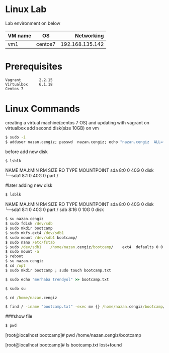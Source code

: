 
# Linux Lab

Lab environment on below



| VM name       | OS      |  Networking     | 
| ------------- |:------: | -----:          |
| vm1           | centos7 | 192.168.135.142 |


# Prerequisites

    Vagrant        2.2.15 
    Virtualbox     6.1.18 
    Centos 7
    
# Linux Commands  

creating a virtual machine(centos 7 OS) and updating with vagrant on virtualbox
add second disk(size 10GB) on vm

``` bat
$ sudo -i
$ adduser nazan.cengiz; passwd  nazan.cengiz; echo "nazan.cengiz  ALL=(ALL:ALL) ALL" >>  /etc/sudoers; usermod -aG root nazan.cengiz

```

before add new disk
``` bat  
$ lsblk 
```
NAME   MAJ:MIN RM SIZE RO TYPE MOUNTPOINT
sda      8:0    0  40G  0 disk 
└─sda1   8:1    0  40G  0 part /



#later adding new disk
``` bat  
$ lsblk 
```
NAME   MAJ:MIN RM SIZE RO TYPE MOUNTPOINT
sda      8:0    0  40G  0 disk 
└─sda1   8:1    0  40G  0 part /
sdb      8:16   0  10G  0 disk

``` bat  
$ su nazan.cengiz
$ sudo fdisk /dev/sdb
$ sudo mkdir bootcamp
$ sudo mkfs.ext4 /dev/sdb1
$ sudo mount /dev/sdb1 bootcamp/
$ sudo nano /etc/fstab
$ sudo /dev/sdb1    /home/nazan.cengiz/bootcamp/    ext4  defaults 0 0
$ sudo mount -a
$ reboot
$ su nazan.cengiz
$ cd /opt
$ sudo mkdir bootcamp ; sudo touch bootcamp.txt  

$ sudo echo "merhaba trendyol" >> bootcamp.txt

$ sudo su

$ cd /home/nazan.cengiz 

$ find / -iname "bootcamp.txt" -exec mv {} /home/nazan.cengiz/bootcamp/ \;

``` 


###show file 
``` bat  
$ pwd
``` 
[root@localhost bootcamp]# pwd
/home/nazan.cengiz/bootcamp

[root@localhost bootcamp]# ls
bootcamp.txt  lost+found
